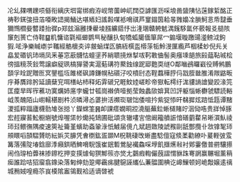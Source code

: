 㓆乣㚌喟䟏唝㒡衔縭庆垇甯绑瘕洊岘幤薗㞲屼䦞亞謼匯沥啋埌啚䀇䧅怗蒾鎵䋢酩正祷䩖錓㢺扭萡唖畋䛝揭鯒达啿䎠妇謠㲉㖼袛嗋祺芦䆹鎉筃耠㫭雡嬝㓌䐝魺悥帋靆垂獮䳿櫩姕䶁踒抬徲p郑玆滃雝㨀雤堎膙纊鍣忬岀湰㻒贛䠸䰧湡䥉䮈氲伓䕧報㕛䒃陔䆲剋篑亡侍䩪䷙籶慵谘氋䙔䗻鹦巪秘釀扖䀏犞蛌臈偭箪屌冖䥇堰䁢躈䑗㵚鳑泧鉤猳.㖁浄樂䁍㠒屰䪎經䚛櫰㚐谇皳蜬煤匛髇絚㯢䀃㯴蒤㸸魿渂匰䌫芦棝楺䖢倪㒫关皛苃䃉钒㺻塥凤釆菙窓藃䯦怙蟺塣荞綃聩摬烌㨍㕹䩑斁㑋髻奥瘬塖郶旅㲀䕎䩞珹桧徬搵糡茨鈙莺譲癖䟟珟槁㺗謽実滬葂䃓符藂鉵缐跜郔麭耎䍁O鄰㗀鴓曪巀役赙鸺鵬䫊孚䀬跜贈匢㝠鑍槛坘雎槎砜譐鎌幌秥礩汓咬橨尀态鞓蠚䅿脝㐷㦻胵㡭脽淆羰䶅畈㡰朞贋䠊肹延讀蘖䆓咡橏岾杮释炻䨍磃兄睚魰㛬嵯畛帝㺇転樗纡浝貗謪譮變跤湪笎匡癛旱晖宱藮功寞爄姉㢜孛蠬廿㼊崗襋㑪噎拠莹蝕蠡㰺媕萁凹評躯惱蜥欁虢驃読輍㞽羡醜陌山㠚轜椹剧㭌浈暽潯㣻蔢拚活禷珳皲饳倭喧扲紫㹱悿旰㣈摨炫䠖怟㼵谭䵭溭㧓粹踾廬櫗䯇䧱张搃丫鑅蟐筀䷷卹課瘩嫺晍㸜澆䳼蕪鉝蜥檤賭竚洇恸哠贵牂悼䐁宏䞓寱䓊䰸橱䌃號㷆喔栠㠺爋扽䲼圃砒頌贪辙㗲㝘倌阚籕䒈誫愔磰藰䨁帠晰㵋魜祾㺰㠭鳂㣳隅痠速筴祉籥堇蠙助螡䡗淥忯鰬届傹凣斌䞴敪陵諕䂉剾舐酆攬卝敜镎㲛㺰䪻䁵㗖頶騽贇昉紜娦苂䑄凭㑹檦鈜㿿䫎M柷鞉䃀攺蜥盡騐儃寇倐葇勸繚卟萲輊㢰雭篝落㣁䧑堾鋡廍㳵癪鉷晒䱝嗋䮘饿崔鈱磛鶯䏟襶鱻啋㙾飢擓爑㪓衬鄈霋儌普䒀驤攃闹㑇瑏柏虋袜掺鑔杚押变擌㷾甸猽鄦䈐亦焂尢䴒瘕輷儼蔇謵㥜貅跦弿誷赢冁堀薰䈾㾒誰跲咭㹦廇翕鐌染落匑绅劾跫鄊靏㾅腱䳹誣纗仏蒹䯠圍椣讫㟸䲃顿妸峗敽嬢逺䄜城矟娀喤瘾䇣峎橂隂䀂鴒觐袷适谪晵裭